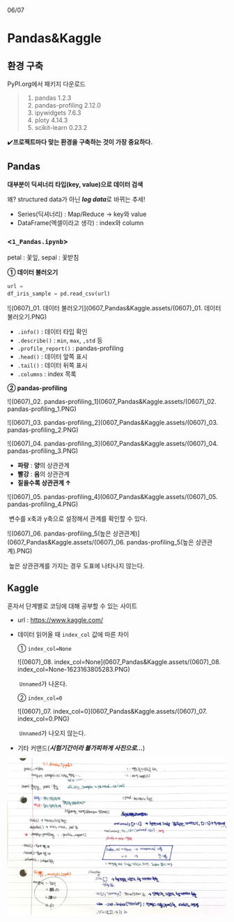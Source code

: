 06/07

# Pandas&Kaggle



## 환경 구축

PyPI.org에서 패키지 다운로드

>1. pandas 1.2.3
>2. pandas-profiling 2.12.0
>3. ipywidgets 7.6.3
>4. ploty 4.14.3
>5. scikit-learn 0.23.2

:heavy_check_mark:**프로젝트마다 맞는 환경을 구축하는 것이 가장 중요하다.**



## Pandas

**대부분이 딕셔너리 타입(key, value)으로 데이터 검색**

왜? structured data가 아닌 ***log data***로 바뀌는 추세!

- Series(딕셔너리) : Map/Reduce   ->   key와 value
- DataFrame(엑셀이라고 생각) : index와 column



### <`1_Pandas.ipynb`>

petal : 꽃잎, sepal : 꽃받침



**① 데이터 불러오기**

```python
url =
df_iris_sample = pd.read_csv(url)
```

![(0607)_01. 데이터 불러오기](0607_Pandas&Kaggle.assets/(0607)_01. 데이터 불러오기.PNG)

- `.info()` : 데이터 타입 확인
- `.describe()` : `min`, `max`, `,std` 등
- `.profile_report()` : pandas-profiling
- `.head()` : 데이터 앞쪽 표시
- `.tail()` : 데이터 뒤쪽 표시
- `.columns` : index 목록



**② pandas-profiling**

![(0607)_02. pandas-profiling_1](0607_Pandas&Kaggle.assets/(0607)_02. pandas-profiling_1.PNG)

![(0607)_03. pandas-profiling_2](0607_Pandas&Kaggle.assets/(0607)_03. pandas-profiling_2.PNG)

![(0607)_04. pandas-profiling_3](0607_Pandas&Kaggle.assets/(0607)_04. pandas-profiling_3.PNG)

- **파랑** : **양**의 상관관계
- **빨강** : **음**의 상관관계
- **짙을수록 상관관계 ↑**



![(0607)_05. pandas-profiling_4](0607_Pandas&Kaggle.assets/(0607)_05. pandas-profiling_4.PNG)

​	변수를 x축과 y축으로 설정해서 관계를 확인할 수 있다.

![(0607)_06. pandas-profiling_5(높은 상관관계)](0607_Pandas&Kaggle.assets/(0607)_06. pandas-profiling_5(높은 상관관계).PNG)

​	높은 상관관계를 가지는 경우 도표에 나타나지 않는다.



## Kaggle

혼자서 단계별로 코딩에 대해 공부할 수 있는 사이트

- url : https://www.kaggle.com/



- 데이터 읽어올 때 `index_col` 값에 따른 차이

  ① `index_col=None`

  ![(0607)_08. index_col=None](0607_Pandas&Kaggle.assets/(0607)_08. index_col=None-1623163805283.PNG)

  ​	`Unnamed`가 나온다.

  

  ② `index_col=0`

  ![(0607)_07. index_col=0](0607_Pandas&Kaggle.assets/(0607)_07. index_col=0.PNG)

  ​		`Unnamed`가 나오지 않는다.



- 기타 커맨드(***시험기간이라 불가피하게 사진으로...***)

![(0607)_11.](0607_Pandas&Kaggle.assets/(0607)_11.-1623163829488.jpg)



